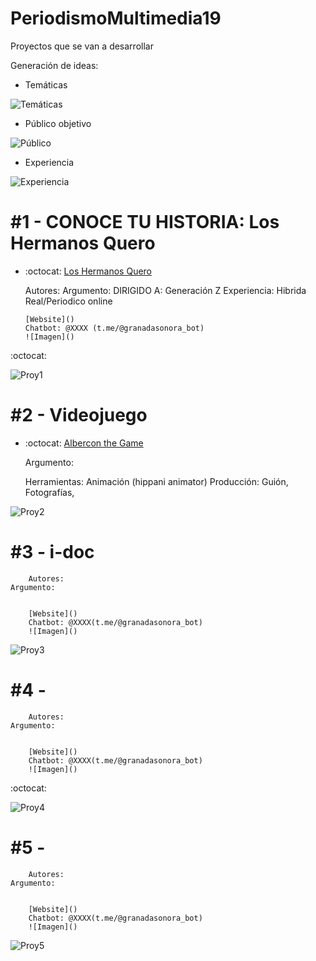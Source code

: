 # PeriodismoMultimedia19


Proyectos que se van a desarrollar 

Generación de ideas: 

* Temáticas

![Temáticas](https://github.com/mgea/PeriodismoMultimedia/blob/master/2019/Tema.JPG) 

* Público objetivo

![Público](https://github.com/mgea/PeriodismoMultimedia/blob/master/2019/Publicos.JPG)


* Experiencia

![Experiencia](https://github.com/mgea/PeriodismoMultimedia/blob/master/2019/Experiencia.JPG)



#1 -  CONOCE TU HISTORIA: Los Hermanos Quero
========================================

*   :octocat: [Los Hermanos Quero](https://github.com/andreafallen95/PeriodismoMultimedia/blob/master/README.md)

	Autores: 
    	Argumento: 
    	DIRIGIDO A: Generación Z
    	Experiencia: Hibrida Real/Periodico online

		[Website]()
		Chatbot: @XXXX (t.me/@granadasonora_bot)
		![Imagen]()
		
  :octocat:  
		
![Proy1](https://github.com/mgea/PeriodismoMultimedia/blob/master/2019/Proy1.JPG)


#2 -  Videojuego
========================================
* :octocat: [Albercon the Game](https://github.com/Dvdcillo/PeriodismoMultimedia/blob/master/README.md)


   Argumento: 
   
   Herramientas: Animación (hippani animator) 
   Producción: Guión, Fotografías, 
   
    


![Proy2](https://github.com/mgea/PeriodismoMultimedia/blob/master/2019/Proy2.JPG)


#3 -  i-doc
========================================
		Autores: 
    Argumento: 
    

		[Website]()
		Chatbot: @XXXX(t.me/@granadasonora_bot)
		![Imagen]()

		
![Proy3](https://github.com/mgea/PeriodismoMultimedia/blob/master/2019/Proy3.JPG)


#4 - 
========================================
		Autores: 
    Argumento: 
    

		[Website]()
		Chatbot: @XXXX(t.me/@granadasonora_bot)
		![Imagen]()


  :octocat:  
		
![Proy4](https://github.com/mgea/PeriodismoMultimedia/blob/master/2019/Proy4.JPG)


#5 - 
========================================
		Autores: 
    Argumento: 
    

		[Website]()
		Chatbot: @XXXX(t.me/@granadasonora_bot)
		![Imagen]()

	
![Proy5](https://github.com/mgea/PeriodismoMultimedia/blob/master/2019/Proy5.JPG)


